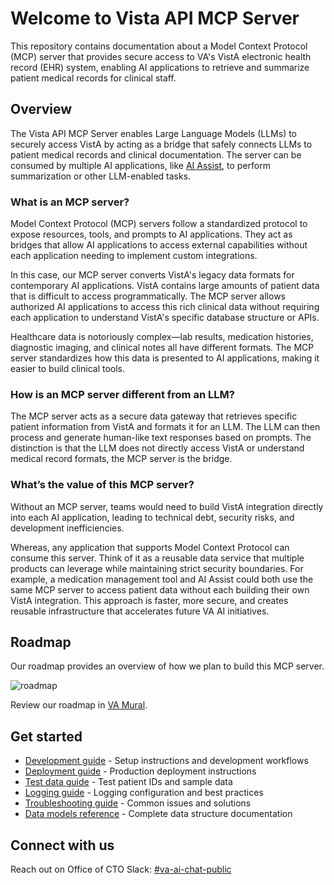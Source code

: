 # Welcome to Vista API MCP Server

This repository contains documentation about a Model Context Protocol (MCP) server that provides secure access to VA's VistA electronic health record (EHR) system, enabling AI applications to retrieve and summarize patient medical records for clinical staff.

## Overview

The Vista API MCP Server enables Large Language Models (LLMs) to securely access VistA by acting as a bridge that safely connects LLMs to patient medical records and clinical documentation. The server can be consumed by multiple AI applications, like [AI Assist](https://github.com/department-of-veterans-affairs/ai-assist-example), to perform summarization or other LLM-enabled tasks.

### What is an MCP server?

Model Context Protocol (MCP) servers follow a standardized protocol to expose resources, tools, and prompts to AI applications. They act as bridges that allow AI applications to access external capabilities without each application needing to implement custom integrations.

In this case, our MCP server converts VistA's legacy data formats for contemporary AI applications. VistA contains large amounts of patient data that is difficult to access programmatically. The MCP server allows authorized AI applications to access this rich clinical data without requiring each application to understand VistA's specific database structure or APIs.

Healthcare data is notoriously complex—lab results, medication histories, diagnostic imaging, and clinical notes all have different formats. The MCP server standardizes how this data is presented to AI applications, making it easier to build clinical tools.

### How is an MCP server different from an LLM?

The MCP server acts as a secure data gateway that retrieves specific patient information from VistA and formats it for an LLM. The LLM can then process and generate human-like text responses based on prompts. The distinction is that the LLM does not directly access VistA or understand medical record formats, the MCP server is the bridge.

### What’s the value of this MCP server?

Without an MCP server, teams would need to build VistA integration directly into each AI application, leading to technical debt, security risks, and development inefficiencies.

Whereas, any application that supports Model Context Protocol can consume this server. Think of it as a reusable data service that multiple products can leverage while maintaining strict security boundaries. For example, a medication management tool and AI Assist could both use the same MCP server to access patient data without each building their own VistA integration. This approach is faster, more secure, and creates reusable infrastructure that accelerates future VA AI initiatives.

## Roadmap

Our roadmap provides an overview of how we plan to build this MCP server.

![roadmap](docs/roadmap-september-2025.png)

Review our roadmap in [VA Mural](https://app.mural.co/t/departmentofveteransaffairs9999/m/departmentofveteransaffairs9999/1750882921059/550b745268addb245a7f73287ec7645b6fa0d2c7?sender=u65f0a75fc7c68f2a5a2a9545).

## Get started

- [Development guide](docs/DEVELOPMENT.md) - Setup instructions and development workflows
- [Deployment guide](docs/DEPLOYMENT.md) - Production deployment instructions
- [Test data guide](docs/TEST_DATA.md) - Test patient IDs and sample data
- [Logging guide](docs/LOGGING.md) - Logging configuration and best practices
- [Troubleshooting guide](docs/TROUBLESHOOTING.md) - Common issues and solutions
- [Data models reference](docs/DATA_MODELS.md) - Complete data structure documentation

## Connect with us

Reach out on Office of CTO Slack: [#va-ai-chat-public](https://dsva.slack.com/archives/C099YJ3ESJ0)
